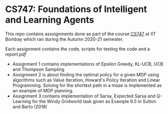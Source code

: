 # CS747: Foundations of Intelligent and Learning Agents

This repo contains asssignments done as part of the course [CS747](https://www.cse.iitb.ac.in/~shivaram/teaching/cs747-a2020/index.html) at IIT Bombay which ran during the Autumn 2020-21 semester.

Each assignment contains the code, scripts for testing the code and a *report.pdf*

* Assignment 1 contains implementations of Epsilon Greedy, KL-UCB, UCB and Thompson Sampling
* Assignment 2 is about finding the optimal policy for a given MDP using algorithms such as Value Iteration, Howard's Policy Iteration and Linear Programming. Solving for the shortest path in a maze is implemented as an example of MDP planning.
* Assignment 3 contains implementation of Sarsa, Expected Sarsa and Q-Learning for the Windy Gridworld task  given as Example 6.5 in Sutton and Barto (2018)